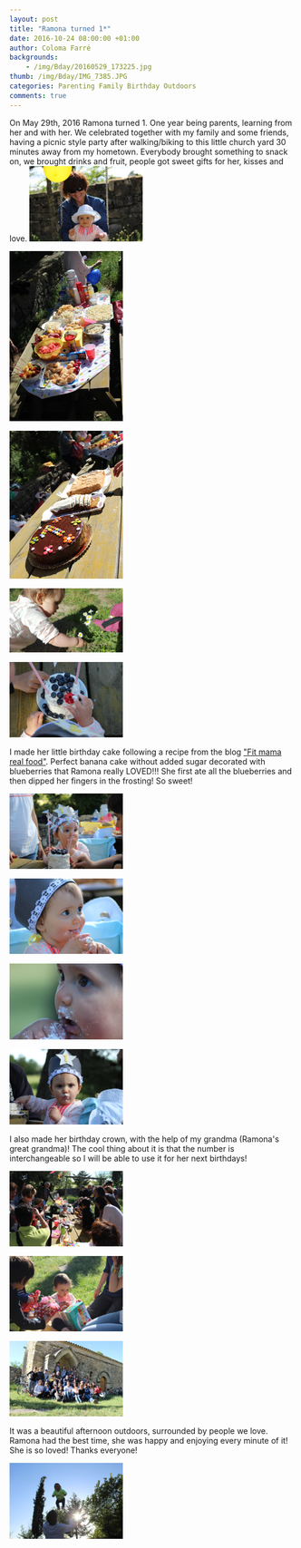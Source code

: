 ```yaml
---
layout: post
title: "Ramona turned 1*"
date: 2016-10-24 08:00:00 +01:00
author: Coloma Farré
backgrounds:
    - /img/Bday/20160529_173225.jpg
thumb: /img/Bday/IMG_7385.JPG
categories: Parenting Family Birthday Outdoors
comments: true
---
```


On May 29th, 2016 Ramona turned 1. One year being parents, learning from her and with her. We celebrated together with my family and some friends, having a picnic style party after walking/biking to this little church yard 30 minutes away from my hometown. Everybody brought something to snack on, we brought drinks and fruit, people got sweet gifts for her, kisses and love.
<a href="/img/Bday/IMG_7284.JPG"> <img border="0" alt="Caption goes here" src = "/img/Bday/IMG_7284.JPG" width = "200"></a>

<a href="/img/Bday/IMG_7267.JPG"> <img border="0" alt="Caption goes here" src = "/img/Bday/IMG_7267.JPG" width = "200"></a>

<a href="/img/Bday/IMG_7251.JPG"> <img border="0" alt="Caption goes here" src = "/img/Bday/IMG_7251.JPG" width = "200"></a>

<a href="/img/Bday/20160529_181757.jpg"> <img border="0" alt="Caption goes here" src = "/img/Bday/20160529_181757.jpg" width = "200"></a>

<a href="/img/Bday/IMG_7339.jpg"> <img border="0" alt="Caption goes here" src = "/img/Bday/IMG_7339.jpg" width = "200"></a>

I made her little birthday cake following a recipe from the blog <a href="http://www.fitmamarealfood.com/babys-first-smash-cake-healthy-no-sugar-banana-cake/" target="_blank">"Fit mama real food"</a>. Perfect banana cake without added sugar decorated with blueberries that Ramona really LOVED!!! She first ate all the blueberries and then dipped her fingers in the frosting! So sweet!

<a href="/img/Bday/IMG_7331.jpg"> <img border="0" alt="Caption goes here" src = "/img/Bday/IMG_7331.jpg" width = "200"></a>

<a href="/img/Bday/IMG_7362.jpg"> <img border="0" alt="Caption goes here" src = "/img/Bday/IMG_7362.jpg" width = "200"></a>

<a href="/img/Bday/IMG_7405.jpg"> <img border="0" alt="Caption goes here" src = "/img/Bday/IMG_7405.jpg" width = "200"></a>

<a href="/img/Bday/IMG_7400.JPG"> <img border="0" alt="Caption goes here" src = "/img/Bday/IMG_7400.JPG" width = "200"></a>

I also made her birthday crown, with the help of my grandma (Ramona's great grandma)! The cool thing about it is that the number is interchangeable so I will be able to use it for her next birthdays!

<a href="/img/Bday/IMG_7347.jpg"> <img border="0" alt="Caption goes here" src = "/img/Bday/IMG_7347.jpg" width = "200"></a>

<a href="/img/Bday/IMG_7425.JPG"> <img border="0" alt="Caption goes here" src = "/img/Bday/IMG_7425.JPG" width = "200"></a>

<a href="/img/Bday/IMG_7417.jpg"> <img border="0" alt="Caption goes here" src = "/img/Bday/IMG_7417.jpg" width = "200"></a>

It was a beautiful afternoon outdoors, surrounded by people we love. Ramona had the best time, she was happy and enjoying every minute of it! She is so loved! Thanks everyone!


<a href="/img/Bday/IMG_7580.jpg"> <img border="0" alt="Caption goes here" src = "/img/Bday/IMG_7580.jpg" width = "200"></a>

